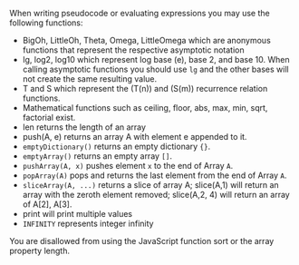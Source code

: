 When writing pseudocode or evaluating expressions you may use the following functions:  
 - BigOh, LittleOh, Theta, Omega, LittleOmega which are anonymous functions that represent the respective asymptotic notation  
 - lg, log2, log10 which represent log base \(e\), base 2, and base 10.  When calling asymptotic functions you should use `lg` and the other bases will not create the same resulting value.  
 - T and S which represent the \(T(n)\) and \(S(m)\) recurrence relation functions.  
 - Mathematical functions such as ceiling, floor, abs, max, min, sqrt, factorial exist.  
 - len returns the length of an array  
 - push(A, e) returns an array A with element e appended to it.  
 - `emptyDictionary()` returns an empty dictionary `{}`.  
 - `emptyArray()` returns an empty array `[]`.  
 - `pushArray(A, x)` pushes element `x` to the end of Array `A`.  
 - `popArray(A)` pops and returns the last element from the end of Array `A`.  
 - `sliceArray(A, ...)` returns a slice of array A; slice(A,1) will return an array with the zeroth element removed; slice(A,2, 4) will return an array of A[2], A[3].  
 - print will print multiple values    
 - `INFINITY` represents integer infinity  

You are disallowed from using the JavaScript function sort or the array property length.

